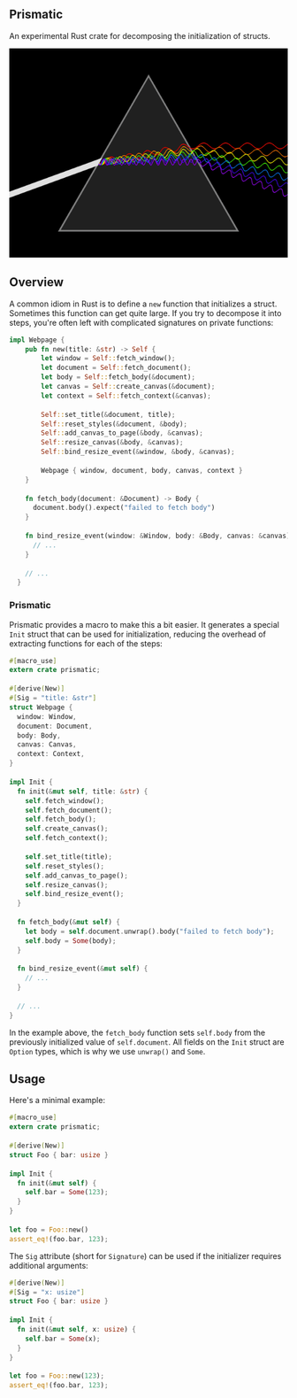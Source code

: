 ## Prismatic

An experimental Rust crate for decomposing the initialization of structs.

![prism](prism.gif)

## Overview

A common idiom in Rust is to define a `new` function that initializes a struct.
Sometimes this function can get quite large. If you try to decompose it into
steps, you're often left with complicated signatures on private functions:

```rust
impl Webpage {
    pub fn new(title: &str) -> Self {
        let window = Self::fetch_window();
        let document = Self::fetch_document();
        let body = Self::fetch_body(&document);
        let canvas = Self::create_canvas(&document);
        let context = Self::fetch_context(&canvas);

        Self::set_title(&document, title);
        Self::reset_styles(&document, &body);
        Self::add_canvas_to_page(&body, &canvas);
        Self::resize_canvas(&body, &canvas);
        Self::bind_resize_event(&window, &body, &canvas);

        Webpage { window, document, body, canvas, context }
    }

    fn fetch_body(document: &Document) -> Body {
      document.body().expect("failed to fetch body")
    }

    fn bind_resize_event(window: &Window, body: &Body, canvas: &canvas) {
      // ...
    }

    // ...
  }
```

### Prismatic

Prismatic provides a macro to make this a bit easier. It generates a special
`Init` struct that can be used for initialization, reducing the overhead of
extracting functions for each of the steps:

```rust
#[macro_use]
extern crate prismatic;

#[derive(New)]
#[Sig = "title: &str"]
struct Webpage {
  window: Window,
  document: Document,
  body: Body,
  canvas: Canvas,
  context: Context,
}

impl Init {
  fn init(&mut self, title: &str) {
    self.fetch_window();
    self.fetch_document();
    self.fetch_body();
    self.create_canvas();
    self.fetch_context();

    self.set_title(title);
    self.reset_styles();
    self.add_canvas_to_page();
    self.resize_canvas();
    self.bind_resize_event();
  }

  fn fetch_body(&mut self) {
    let body = self.document.unwrap().body("failed to fetch body");
    self.body = Some(body);
  }

  fn bind_resize_event(&mut self) {
    // ...
  }

  // ...
}
```

In the example above, the `fetch_body` function sets `self.body` from the
previously initialized value of `self.document`. All fields on the `Init` struct
are `Option` types, which is why we use `unwrap()` and `Some`.

## Usage

Here's a minimal example:

```rust
#[macro_use]
extern crate prismatic;

#[derive(New)]
struct Foo { bar: usize }

impl Init {
  fn init(&mut self) {
    self.bar = Some(123);
  }
}

let foo = Foo::new()
assert_eq!(foo.bar, 123);
```

The `Sig` attribute (short for `Signature`) can be used if the initializer
requires additional arguments:

```rust
#[derive(New)]
#[Sig = "x: usize"]
struct Foo { bar: usize }

impl Init {
  fn init(&mut self, x: usize) {
    self.bar = Some(x);
  }
}

let foo = Foo::new(123);
assert_eq!(foo.bar, 123);
```
